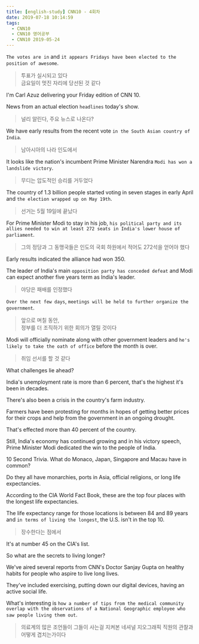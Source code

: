 ```yaml
---
title: [english-study] CNN10 - 4회차
date: 2019-07-18 10:14:59
tags:
  - CNN10
  - CNN10 영어공부
  - CNN10 2019-05-24
---
```


`The votes are in` and `it appears Fridays have been elected to the position of awesome`.  
> 투표가 실시되고 있다  
> 금요일이 멋진 자리에 당선된 것 같다  

I'm Carl Azuz delivering your Friday edition of CNN 10.  

News from an actual election `headlines` today's show.  
> 널리 알린다, 주요 뉴스로 나온다?  

We have early results from the recent vote `in the South Asian country of India`.  
> 남아시아의 나라 인도에서  

It looks like the nation's incumbent Prime Minister Narendra `Modi has won a landslide victory`.  
> 무디는 압도적인 승리를 거두었다  

The country of 1.3 billion people started voting in seven stages in early April and `the election wrapped up on May 19th`.  
> 선거는 5월 19일에 끝났다  

For Prime Minister Modi to stay in his job, `his political party and its allies needed to win at least 272 seats in India's lower house of parliament`.  
> 그의 정당과 그 동맹국들은 인도의 국회 하원에서 적어도 272석을 얻어야 했다  

Early results indicated the alliance had won 350.  

The leader of India's main `opposition party has conceded defeat` and Modi can expect another five years term as India's leader.  
> 야당은 패배를 인정했다  

`Over the next few days`, `meetings will be held to further organize the government`.  
> 앞으로 며칠 동안,  
> 정부를 더 조직하기 위한 회의가 열릴 것이다  

Modi will officially nominate along with other government leaders and `he's likely to take the oath of office` before the month is over.  
> 취임 선서를 할 것 같다  

What challenges lie ahead?  

India's unemployment rate is more than 6 percent, that's the highest it's been in decades.  

There's also been a crisis in the country's farm industry.  

Farmers have been protesting for months in hopes of getting better prices for their crops and help from the government in an ongoing drought.  

That's effected more than 40 percent of the country.  

Still, India's economy has continued growing and in his victory speech, Prime Minister Modi dedicated the win to the people of India.  


10 Second Trivia. What do Monaco, Japan, Singapore and Macau have in common?  

Do they all have monarchies, ports in Asia, official religions, or long life expectancies.  

According to the CIA World Fact Book, these are the top four places with the longest life expectancies. 

The life expectancy range for those locations is between 84 and 89 years and `in terms of living the longest`, the U.S. isn't in the top 10.  
> 장수한다는 점에서  

It's at number 45 on the CIA's list.  

So what are the secrets to living longer?  

We've aired several reports from CNN's Doctor Sanjay Gupta on healthy habits for people who aspire to live long lives.  

They've included exercising, putting down our digital devices, having an active social life.  

What's interesting is `how a number of tips from the medical community overlap with the observations of a National Geographic employee who saw people living them out`.  
> 의료계의 많은 조언들이 그들이 사는걸 지켜본 네셔널 지오그래픽 직원의 관찰과 어떻게 겹치는가이다  